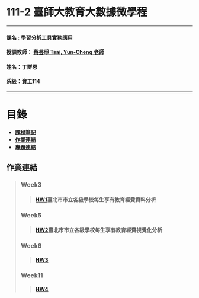# 111-2 臺師大教育大數據微學程
***
 #### 課名 : 學習分析工具實務應用
 #### 授課教師： [蔡芸琤 Tsai, Yun-Cheng 老師](https://github.com/pecu?tab=repositories)
 #### 姓名：丁群恩
 #### 系級：資工114
***
# 目錄  

+ [**課程筆記**]()
+ [**作業連結**](https://github.com/brian098091/LAT-Repo/blob/main/README.md#%E4%BD%9C%E6%A5%AD%E9%80%A3%E7%B5%90)
+ [**專題連結**]()



## 作業連結
> ### Week3
>> #### [**HW1**](https://github.com/brian098091/LAT-Repo/blob/main/HW1/hw1.ipynb)臺北市市立各級學校每生享有教育經費資料分析
> ### Week5
>> #### [**HW2**](https://github.com/brian098091/LAT-Repo/blob/main/HW2/HW2.ipynb)臺北市市立各級學校每生享有教育經費視覺化分析
> ### Week6
>> #### [**HW3**](https://github.com/brian098091/LAT-Repo/blob/main/HW3/hw3.ipynb)
> ### Week11
>> #### [**HW4**](https://github.com/brian098091/Azure/tree/main/TextSentimentBot)
